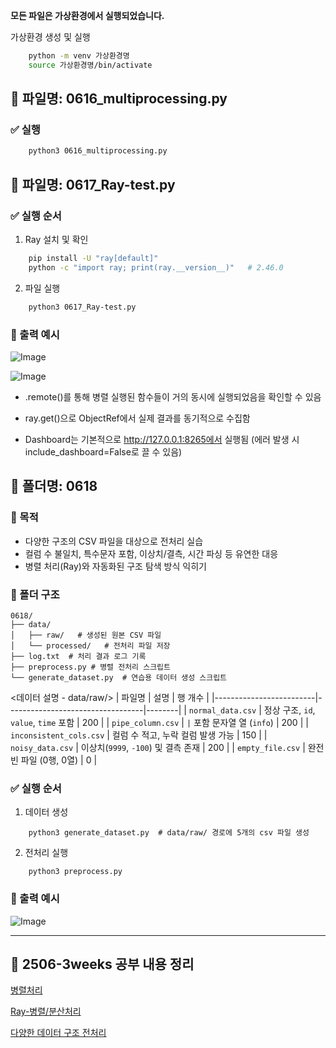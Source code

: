 **모든 파일은 가상환경에서 실행되었습니다.**

가상환경 생성 및 실행
```bash
    python -m venv 가상환경명
    source 가상환경명/bin/activate  
```

## 📄 파일명: 0616_multiprocessing.py

### ✅ 실행
```bash
    python3 0616_multiprocessing.py
```


## 📄 파일명: 0617_Ray-test.py

### ✅ 실행 순서
1. Ray 설치 및 확인
```bash
    pip install -U "ray[default]"
    python -c "import ray; print(ray.__version__)"   # 2.46.0
```

2. 파일 실행
```bash
    python3 0617_Ray-test.py    
```

### 🔗 출력 예시

![Image](https://github.com/user-attachments/assets/8a471566-f550-46fa-ad71-9637d55cbde3)

![Image](https://github.com/user-attachments/assets/b94f7021-a0cb-4405-bcbc-4aa8d11978ee)


- .remote()를 통해 병렬 실행된 함수들이 거의 동시에 실행되었음을 확인할 수 있음

- ray.get()으로 ObjectRef에서 실제 결과를 동기적으로 수집함

- Dashboard는 기본적으로 http://127.0.0.1:8265에서 실행됨 (에러 발생 시 include_dashboard=False로 끌 수 있음)


## 📄 폴더명: 0618

### 📌 목적
- 다양한 구조의 CSV 파일을 대상으로 전처리 실습
- 컬럼 수 불일치, 특수문자 포함, 이상치/결측, 시간 파싱 등 유연한 대응
- 병렬 처리(Ray)와 자동화된 구조 탐색 방식 익히기

### 📂 폴더 구조
```
0618/   
├── data/
│   ├── raw/   # 생성된 원본 CSV 파일
│   └── processed/   # 전처리 파일 저장 
├── log.txt  # 처리 결과 로그 기록
├── preprocess.py # 병렬 전처리 스크립트
└── generate_dataset.py  # 연습용 데이터 생성 스크립트

```

<데이터 설명 - data/raw/>
| 파일명                  | 설명                             | 행 개수 |
|-------------------------|----------------------------------|--------|
| `normal_data.csv`       | 정상 구조, `id`, `value`, `time` 포함 | 200 |
| `pipe_column.csv`       | `|` 포함 문자열 열 (`info`)       | 200 |
| `inconsistent_cols.csv` | 컬럼 수 적고, 누락 컬럼 발생 가능 | 150 |
| `noisy_data.csv`        | 이상치(`9999`, `-100`) 및 결측 존재 | 200 |
| `empty_file.csv`        | 완전 빈 파일 (0행, 0열)          | 0   |


### ✅ 실행 순서
1. 데이터 생성
```
    python3 generate_dataset.py  # data/raw/ 경로에 5개의 csv 파일 생성
```

2. 전처리 실행
```
    python3 preprocess.py
```

### 🔗 출력 예시
![Image](https://github.com/user-attachments/assets/cc2b45ea-9727-4f77-af22-f32bdaf8c910)

---

## 📝 2506-3weeks 공부 내용 정리
  [병렬처리](https://jihye0e.tistory.com/21)
  
  [Ray-병렬/분산처리](https://jihye0e.tistory.com/22)

  [다양한 데이터 구조 전처리](https://jihye0e.tistory.com/23)

